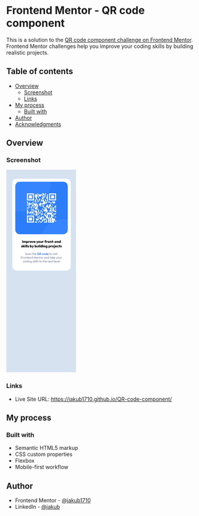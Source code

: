 # Frontend Mentor - QR code component

This is a solution to the [QR code component challenge on Frontend Mentor](https://www.frontendmentor.io/challenges/qr-code-component-iux_sIO_H). Frontend Mentor challenges help you improve your coding skills by building realistic projects.

## Table of contents

- [Overview](#overview)
  - [Screenshot](#screenshot)
  - [Links](#links)
- [My process](#my-process)
  - [Built with](#built-with)
- [Author](#author)
- [Acknowledgments](#acknowledgments)

## Overview

### Screenshot

![](/screenshots/screenshot-mobile.png)

### Links

- Live Site URL: https://jakub1710.github.io/QR-code-component/

## My process

### Built with

- Semantic HTML5 markup
- CSS custom properties
- Flexbox
- Mobile-first workflow

## Author

- Frontend Mentor - [@jakub1710](https://www.frontendmentor.io/profile/jakub1710)
- LinkedIn - [@jakub](https://www.linkedin.com/in/jakub-kucia-01aa10224/)